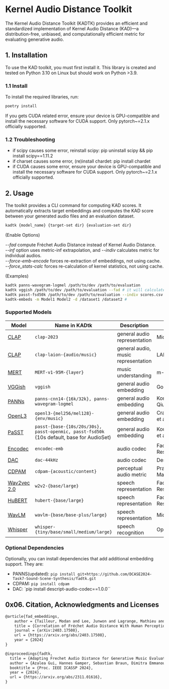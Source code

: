 # Kernel Audio Distance Toolkit
The Kernel Audio Distance Toolkit (KADTK) provides an efficient and standardized implementation of Kernel Audio Distance (KAD)—a distribution-free, unbiased, and computationally efficient metric for evaluating generative audio.

## 1. Installation

To use the KAD toolkit, you must first install it. This library is created and tested on Python 3.10 on Linux but should work on Python >3.9.

### 1.1 Install
To install the required libraries, run:
```sh
poetry install
```

If you gets CUDA related error, ensure your device is GPU-compatible and install the necessary software for CUDA support.
Only pytorch~=2.1.x officially supported.

### 1.2 Troubleshooting
- if scipy causes some error, reinstall scipy: pip uninstall scipy && pip install scipy==1.11.2
- if charset causes some error, (re)install chardet: pip install chardet
- if CUDA causes some error, ensure your device is GPU-compatible and install the necessary software for CUDA support. Only pytorch~=2.1.x officially supported.


## 2. Usage
The toolkit provides a CLI command for computing KAD scores. It automatically extracts target embeddings and computes the KAD score between your generated audio files and an evaluation dataset.
```sh
kadtk {model_name} {target-set dir} {evaluation-set dir}
```

(Enable Options)

*--fad* compute Fréchet Audio Distance instead of Kernel Audio Distance. <br/>
*--inf* option uses metric-inf extrapolation, and *--indiv* calculates metric for individual audios. <br/>
*--force-emb-encode* forces re-extraction of embeddings, not using cache. <br/>
*--force_stats-calc* forces re-calculation of kernel statistics, not using cache. <br/>


(Examples)
```sh
kadtk panns-wavegram-logmel /path/to/dev /path/to/evaluation 
kadtk vggish /path/to/dev /path/to/evaluation --fad # it will calculate FAD instead of KAD
kadtk passt-fsd50k /path/to/dev /path/to/evaluation --indiv scores.csv # it will save indivisual sample-wise scores in scores.csv
kadtk-embeds -m Model1 Model2 -d /dataset1 /dataset2 # 

```

### Supported Models

| Model | Name in KADtk | Description | Creator |
| --- | --- | --- | --- |
| [CLAP](https://github.com/microsoft/CLAP) | `clap-2023` | general audio representation | Microsoft |
| [CLAP](https://github.com/LAION-AI/CLAP) | `clap-laion-{audio/music}` | general audio, music representation | LAION |
| [MERT](https://huggingface.co/m-a-p/MERT-v1-95M) | `MERT-v1-95M-{layer}` | music understanding | m-a-p |
| [VGGish](https://github.com/tensorflow/models/blob/master/research/audioset/vggish/README.md) | `vggish` | general audio embedding | Google |
| [PANNs](https://github.com/qiuqiangkong/audioset_tagging_cnn/README.md) | `panns-cnn14-{16k/32k}, panns-wavegram-logmel` | general audio embedding | Kong, Qiuqiang, et al. |
| [OpenL3](https://github.com/marl/openl3/README.md) | `openl3-{mel256/mel128}-{env/music}` | general audio embedding | Cramer, Aurora et al. |
| [PaSST](https://github.com/kkoutini/passt_hear21/README.md) | `passt-{base-{10s/20s/30s}, passt-openmic, passt-fsd50k` (10s default, base for AudioSet) | general audio embedding | Koutini, Khaled et al. |
| [Encodec](https://github.com/facebookresearch/encodec) | `encodec-emb` | audio codec | Facebook/Meta Research |
| [DAC](https://github.com/descriptinc/descript-audio-codec) | `dac-44kHz` | audio codec | Descript |
| [CDPAM](https://github.com/pranaymanocha/PerceptualAudio) | `cdpam-{acoustic/content}` | perceptual audio metric | Pranay Manocha et al. |
| [Wav2vec 2.0](https://github.com/facebookresearch/fairseq/blob/main/examples/wav2vec/README.md) | `w2v2-{base/large}` | speech representation | Facebook/Meta Research |
| [HuBERT](https://github.com/facebookresearch/fairseq/blob/main/examples/hubert/README.md) | `hubert-{base/large}` | speech representation | Facebook/Meta Research |
| [WavLM](https://github.com/microsoft/unilm/tree/master/wavlm) | `wavlm-{base/base-plus/large}` | speech representation | Microsoft |
| [Whisper](https://github.com/openai/whisper) | `whisper-{tiny/base/small/medium/large}` | speech recognition | OpenAI |


### Optional Dependencies

Optionally, you can install dependencies that add additional embedding support. They are:

* PANNS(updated): `pip install git+https://github.com/DCASE2024-Task7-Sound-Scene-Synthesis/fadtk.git`
* CDPAM: `pip install cdpam`
* DAC: `pip install descript-audio-codec==1.0.0``


## 0x06. Citation, Acknowledgments and Licenses

```latex
@article{fad_embeddings,
    author = {Tailleur, Modan and Lee, Junwon and Lagrange, Mathieu and Choi, Keunwoo and Heller, Laurie M. and Imoto, Keisuke and Okamoto, Yuki},
    title = {Correlation of Fréchet Audio Distance With Human Perception of Environmental Audio Is Embedding Dependant},
    journal = {arXiv:2403.17508},
    url = {https://arxiv.org/abs/2403.17508},
    year = {2024}
}
```

```latex
@inproceedings{fadtk,
  title = {Adapting Frechet Audio Distance for Generative Music Evaluation},
  author = {Azalea Gui, Hannes Gamper, Sebastian Braun, Dimitra Emmanouilidou},
  booktitle = {Proc. IEEE ICASSP 2024},
  year = {2024},
  url = {https://arxiv.org/abs/2311.01616},
}
```